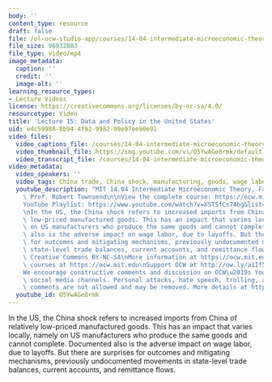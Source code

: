 ```yaml
---
body: ''
content_type: resource
draft: false
file: /ol-ocw-studio-app/courses/14-04-intermediate-microeconomic-theory-fall-2020/ocw_1404_lecture15_2020oct29_360p_16_9.mp4
file_size: 96932883
file_type: video/mp4
image_metadata:
  caption: ''
  credit: ''
  image-alt: ''
learning_resource_types:
- Lecture Videos
license: https://creativecommons.org/licenses/by-nc-sa/4.0/
resourcetype: Video
title: 'Lecture 15: Data and Policy in the United States'
uid: e4c59988-8b94-4f92-9982-09e97ee90e91
video_files:
  video_captions_file: /courses/14-04-intermediate-microeconomic-theory-fall-2020/1aHMNvvX9y7Eir6TWX7o-90Y0P2UEgrjB_transcript.webvtt
  video_thumbnail_file: https://img.youtube.com/vi/O5YwAGe8rmk/default.jpg
  video_transcript_file: /courses/14-04-intermediate-microeconomic-theory-fall-2020/1aHMNvvX9y7Eir6TWX7o-90Y0P2UEgrjB_transcript.pdf
video_metadata:
  video_speakers: ''
  video_tags: China trade, China shock, manufacturing, goods, wage labor, mechanisms
  youtube_description: "MIT 14.04 Intermediate Microeconomic Theory, Fall 2020\nInstructor:\
    \ Prof. Robert Townsend\n\nView the complete course: https://ocw.mit.edu/courses/14-04-intermediate-microeconomic-theory-fall-2020/\n\
    YouTube Playlist: https://www.youtube.com/watch?v=XSTSfCs74bg&list=PLUl4u3cNGP63wnrKge9vllow3Y2OOOKqF\n\
    \nIn the US, the China shock refers to increased imports from China of relatively\
    \ low-priced manufactured goods. This has an impact that varies locally, namely\
    \ on US manufacturers who produce the same goods and cannot complete. Documented\
    \ also is the adverse impact on wage labor, due to layoffs. But there are surprises\
    \ for outcomes and mitigating mechanisms, previously undocumented movements in\
    \ state-level trade balances, current accounts, and remittance flows.\n\nLicense:\
    \ Creative Commons BY-NC-SA\nMore information at https://ocw.mit.edu/terms\nMore\
    \ courses at https://ocw.mit.edu\nSupport OCW at http://ow.ly/a1If50zVRlQ\n\n\
    We encourage constructive comments and discussion on OCW\u2019s YouTube and other\
    \ social media channels. Personal attacks, hate speech, trolling, and inappropriate\
    \ comments are not allowed and may be removed. More details at https://ocw.mit.edu/comments."
  youtube_id: O5YwAGe8rmk
---
```

In the US, the China shock refers to increased imports from China of relatively low-priced manufactured goods. This has an impact that varies locally, namely on US manufacturers who produce the same goods and cannot complete. Documented also is the adverse impact on wage labor, due to layoffs. But there are surprises for outcomes and mitigating mechanisms, previously undocumented movements in state-level trade balances, current accounts, and remittance flows.